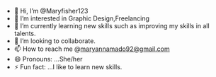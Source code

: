 - 👋 Hi, I’m @Maryfisher123
- 👀 I’m interested in Graphic Design,Freelancing
- 🌱 I’m currently learning new skills such as improving my skills in all talents.
- 💞️ I’m looking to collaborate.
- 📫 How to reach me @maryannamado92@gmail.com
- 😄 Pronouns: ...She/her
- ⚡ Fun fact: ...I like to learn new skills.

<!---
Maryfisher123/Maryfisher123 is a ✨ special ✨ repository because its `README.md` (this file) appears on your GitHub profile.
You can click the Preview link to take a look at your changes.
--->
